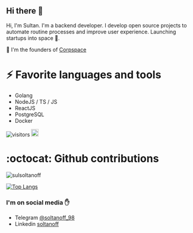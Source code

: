## Hi there 👋

Hi, I'm Sultan. I'm a backend developer. I develop open source projects to automate routine processes and improve user experience. Launching startups into space 🚀.

🌱 I'm the founders of [Corpspace](https://github.com/corpspace-tech)

# ⚡ Favorite languages and tools
- Golang
- NodeJS / TS / JS
- ReactJS
- PostgreSQL
- Docker

![visitors](https://visitor-badge.glitch.me/badge?page_id=sulsoltanoff.sulsoltanoff)
[<img alt="github" src="https://img.shields.io/badge/github-sulsoltanoff-8da0cb?style=for-the-badge&labelColor=555555&logo=github" height="20">](https://github.com/sulsoltanoff)

# :octocat: Github contributions
<img src="https://github-readme-stats.vercel.app/api?username=sulsoltanoff&show_icons=true&count_private=true&theme=dracula" alt="sulsoltanoff" />

[![Top Langs](https://github-readme-stats.vercel.app/api/top-langs/?username=sulsoltanoff&layout=compact)](https://github.com/anuraghazra/github-readme-stats)


### I'm on social media ✋
- Telegram [@soltanoff_98](https://t.me/soltanoff_98)
- Linkedin [soltanoff](https://www.linkedin.com/in/soltanoff98/)

